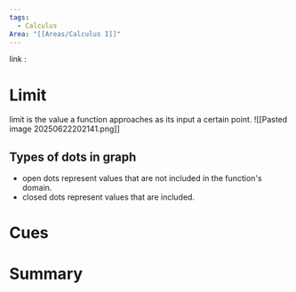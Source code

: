 ```yaml
---
tags:
  - Calculus
Area: "[[Areas/Calculus I]]"
---
```

link : 
# Limit
limit is the value a function approaches as its input a certain point.
![[Pasted image 20250622202141.png]]
## Types of dots in graph
- open dots represent values that are not included in the function's domain.
- closed dots represent values that are included.

# Cues
# Summary
```

```